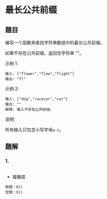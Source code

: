 # 最长公共前缀

## 題目
编写一个函数来查找字符串数组中的最长公共前缀。

如果不存在公共前缀，返回空字符串 ""。

示例 1:
```
输入: ["flower","flow","flight"]
输出: "fl"
```
示例 2:
```
输入: ["dog","racecar","car"]
输出: ""
解释: 输入不存在公共前缀。
```
说明:

所有输入只包含小写字母`a-z`。
## 題解

### 1. 
```java

```
- 複雜度
```
時間：O()
空間：O()
```